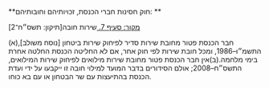 **חוק חסינות חברי הכנסת, זכויותיהם וחובותיהם: **

[מקור: סעיף 7. ](https://he.wikisource.org/wiki/%D7%97%D7%95%D7%A7-%D7%99%D7%A1%D7%95%D7%93:_%D7%94%D7%9B%D7%A0%D7%A1%D7%AA#%D7%A1%D7%A2%D7%99%D7%A3_7)
שירות חובה[תיקון: תשס״ח־2]

(א)חבר הכנסת פטור מחובת שירות סדיר לפיחוק שירות ביטחון [נוסח משולב], התשמ״ו–1986, ומכל חובת שירות לפי חוק אחר, אם לא החליטה הכנסת החלטה אחרת בימי מלחמה.(ב)אין חבר הכנסת פטור מחובת שירות מילואים לפיחוק שירות המילואים, התשס״ח–2008; אולם הסידורים בדבר המועד למילוי חובה זו ייקבעו על ידי ועדת הכנסת בהתיעצות עם שר הבטחון או עם בא כוחו.